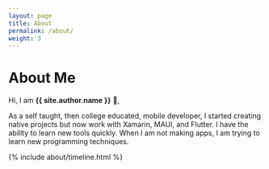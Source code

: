```yaml
---
layout: page
title: About
permalink: /about/
weight: 3
---
```


# **About Me**

Hi, I am **{{ site.author.name }}** :wave:,<br>

As a self taught, then college educated, mobile developer, I started creating native projects but now work with Xamarin, MAUI, and Flutter. I have the ability to learn 
new tools quickly. When I am not making apps, I am trying to learn new programming 
techniques.

<!-- <div class="row">
{% include about/skills.html title="Programming Skills" source=site.data.programming-skills %}
{% include about/skills.html title="Other Skills" source=site.data.other-skills %}
</div> -->

<div class="row">
{% include about/timeline.html %}
</div>
